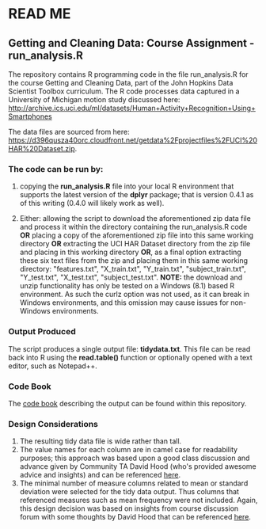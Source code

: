 # READ ME
## Getting and Cleaning Data: Course Assignment - run_analysis.R
The repository contains R programming code in the file run_analysis.R for the course Getting and Cleaning Data, part of the John Hopkins Data Scientist Toolbox curriculum.  The R code processes data captured in a University of Michigan motion study discussed here: http://archive.ics.uci.edu/ml/datasets/Human+Activity+Recognition+Using+Smartphones 

The data files are sourced from here: https://d396qusza40orc.cloudfront.net/getdata%2Fprojectfiles%2FUCI%20HAR%20Dataset.zip.

### The code can be run by: 
1. copying the **run_analysis.R** file into your local R environment that supports the latest version of the **dplyr** package; that is version 0.4.1 as of this writing (0.4.0 will likely work as well).  

2. Either: allowing the script to download the aforementioned zip data file and process it within the directory containing the run_analysis.R code **OR** placing a copy of the aforementioned zip file into this same working directory **OR** extracting the UCI HAR Dataset directory from the zip file and placing in this working directory **OR**, as a final option extracting these six text files from the zip and placing them in this same working directory: "features.txt", "X_train.txt", "Y_train.txt", "subject_train.txt", "Y_test.txt", "X_test.txt", "subject_test.txt".
**NOTE:** the download and unzip functionality has only be tested on a Windows (8.1) based R environment. As such the curlz option was not used, as it can break in Windows environments, and this omission may cause issues for non-Windows environments.

### Output Produced
The script produces a single output file: **tidydata.txt**.  This file can be read back into R using the **read.table()** function or optionally opened with a text editor, such as Notepad++.

### Code Book
The [code book](https://github.com/rogerthatdata/getdata-assignment/blob/master/Code%20Book.md) describing the output can be found within this repository. 

### Design Considerations
1. The resulting tidy data file is wide rather than tall.  
2. The value names for each column are in camel case for readability purposes; this approach was based upon a good class discussion and advance given by Community TA David Hood (who's provided awesome advice and insights) and can be referenced [here](https://class.coursera.org/getdata-013/forum/thread?thread_id=154#comment-467). 
3. The minimal number of measure columns related to mean or standard deviation were selected for the tidy data output. Thus columns that referenced measures such as mean frequency were not included.  Again, this design decision was based on insights from course discussion forum with some thoughts by David Hood that can be referenced [here](https://class.coursera.org/getdata-013/forum/thread?thread_id=147#comment-357). 
